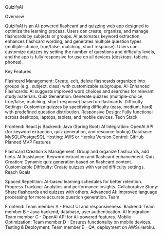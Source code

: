 QuizifyAI

Overview

QuizifyAI is an AI-powered flashcard and quizzing web app designed to optimize the learning process. Users can create, organize, and manage flashcards by subjects or groups. AI automates keyword extraction, enhances flashcard wording, and generates multiple question types (multiple-choice, true/false, matching, short response). Users can customize quizzes by setting the number of questions and difficulty levels, and the app is fully responsive for use on all devices (desktops, tablets, phones).

Key Features

Flashcard Management: Create, edit, delete flashcards organized into groups (e.g., subject, class) with customizable subgroups.
AI-Enhanced Flashcards: AI suggests improved word choices and searches for relevant study materials.
Quiz Generation: Generate quizzes (multiple-choice, true/false, matching, short-response) based on flashcards.
Difficulty Settings: Customize quizzes by specifying difficulty (easy, medium, hard) with predefined question distribution.
Responsive Design: Fully functional across desktops, laptops, tablets, and mobile devices.
Tech Stack

Frontend: React.js
Backend: Java (Spring Boot)
AI Integration: OpenAI API (for keyword extraction, quiz generation, and resource lookup)
Database: MySQL/PostgreSQL
Hosting: AWS or Heroku
Version Control: GitHub
Planned MVP Features

Flashcard Creation & Management: Group and organize flashcards, add hints.
AI Assistance: Keyword extraction and flashcard enhancement.
Quiz Creation: Dynamic quiz generation based on flashcard content.
Customizable Difficulty: Create quizzes with varied difficulty settings.
Reach Goals

Spaced Repetition: AI-based learning schedules for better retention.
Progress Tracking: Analytics and performance insights.
Collaborative Study: Share flashcards and quizzes with others.
Advanced AI: Improved language processing for more accurate question generation.
Team

Frontend: Team member A - React UI and responsiveness.
Backend: Team member B - Java backend, database, user authentication.
AI Integration: Team member C - OpenAI API for AI-powered features.
Mobile Optimization: Team member D - Ensures functionality on mobile devices.
Testing & Deployment: Team member E - QA, deployment on AWS/Heroku.
